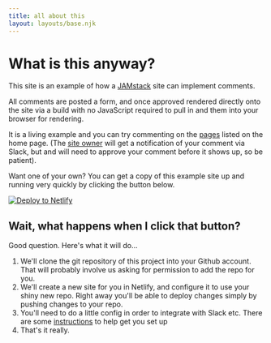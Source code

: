 ```yaml
---
title: all about this
layout: layouts/base.njk
---
```


# What is this anyway?

This site is an example of how a [JAMstack](https://www.jamstack.org) site can implement comments.

All comments are posted a form, and once approved rendered directly onto the site via a build with no JavaScript required to pull in and them into your browser for rendering.

It is a living example and you can try commenting on the [pages](/) listed on the home page. (The [site owner](https://twitter.com/philhawksworth) will get a notification of your comment via Slack, but and will need to approve your comment before it shows up, so be patient).

Want one of your own? You can get a copy of this example site up and running very quickly by clicking the button below.

<!-- Markdown snippet -->
[![Deploy to Netlify](https://www.netlify.com/img/deploy/button.svg)](https://app.netlify.com/start/deploy?repository=https://github.com/philhawksworth/jamstack-comments-engine)


## Wait, what happens when I click that button?

Good question. Here's what it will do...

1. We'll clone the git repository of this project into your Github account. That will probably involve us asking for permission to add the repo for you.
2. We'll create a new site for you in Netlify, and configure it to use your shiny new repo. Right away you'll be able to deploy changes simply by pushing changes to your repo.
3. You'll need to do a little config in order to integrate with Slack etc. There are some [instructions](https://github.com/philhawksworth/jamstack-comments-engine/blob/master/README.md) to help get you set up
4. That's it really.



